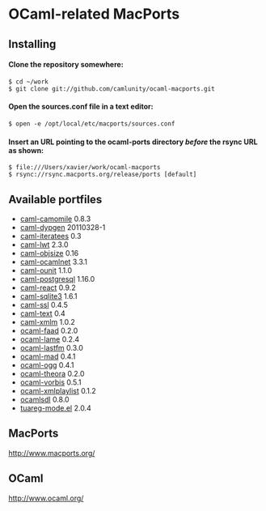 OCaml-related MacPorts
======================

Installing
----------

#### Clone the repository somewhere:

    $ cd ~/work
    $ git clone git://github.com/camlunity/ocaml-macports.git

#### Open the sources.conf file in a text editor:

    $ open -e /opt/local/etc/macports/sources.conf

#### Insert an URL pointing to the ocaml-ports directory *before* the rsync URL as shown:

    $ file:///Users/xavier/work/ocaml-macports
    $ rsync://rsync.macports.org/release/ports [default]

Available portfiles
-------------------

 * [caml-camomile][] 0.8.3
 * [caml-dypgen][] 20110328-1
 * [caml-iteratees][] 0.3
 * [caml-lwt][] 2.3.0
 * [caml-objsize][] 0.16
 * [caml-ocamlnet][] 3.3.1
 * [caml-ounit][] 1.1.0
 * [caml-postgresql][] 1.16.0
 * [caml-react][] 0.9.2
 * [caml-sqlite3][] 1.6.1
 * [caml-ssl][] 0.4.5
 * [caml-text][] 0.4
 * [caml-xmlm][] 1.0.2
 * [ocaml-faad][] 0.2.0
 * [ocaml-lame][] 0.2.4
 * [ocaml-lastfm][] 0.3.0
 * [ocaml-mad][] 0.4.1
 * [ocaml-ogg][] 0.4.1
 * [ocaml-theora][] 0.2.0
 * [ocaml-vorbis][] 0.5.1
 * [ocaml-xmlplaylist][] 0.1.2
 * [ocamlsdl][] 0.8.0
 * [tuareg-mode.el][] 2.0.4

[caml-camomile]: http://camomile.sourceforge.net/
[caml-dypgen]: http://dypgen.free.fr/
[caml-iteratees]: http://ocaml-iteratees.forge.ocamlcore.org/
[caml-lwt]: http://ocsigen.org/lwt
[caml-objsize]: http://forge.ocamlcore.org/projects/objsize/
[caml-ocamlnet]: http://projects.camlcity.org/projects/ocamlnet.html
[caml-ounit]: http://ounit.forge.ocamlcore.org/
[caml-postgresql]: http://www.ocaml.info/home/ocaml_sources.html
[caml-react]: http://erratique.ch/software/react
[caml-sqlite3]: http://www.ocaml.info/home/ocaml_sources.html
[caml-ssl]: http://savonet.sf.net
[caml-text]: http://ocaml-text.forge.ocamlcore.org/
[caml-xmlm]: http://erratique.ch/software/xmlm
[ocaml-faad]: http://savonet.sf.net
[ocaml-lame]: http://savonet.sf.net
[ocaml-lastfm]: http://savonet.sf.net
[ocaml-mad]: http://savonet.sf.net
[ocaml-ogg]: http://savonet.sf.net
[ocaml-theora]: http://savonet.sf.net
[ocaml-vorbis]: http://savonet.sf.net
[ocaml-xmlplaylist]: http://savonet.sf.net
[ocamlsdl]: http://ocamlsdl.sourceforge.net/home.html
[tuareg-mode.el]: https://forge.ocamlcore.org/projects/tuareg/

MacPorts
--------

http://www.macports.org/

OCaml
-----

http://www.ocaml.org/
